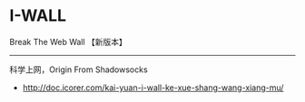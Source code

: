 # I-WALL 
Break The Web Wall 【新版本】
***
科学上网，Origin From Shadowsocks<br />
* http://doc.icorer.com/kai-yuan-i-wall-ke-xue-shang-wang-xiang-mu/
